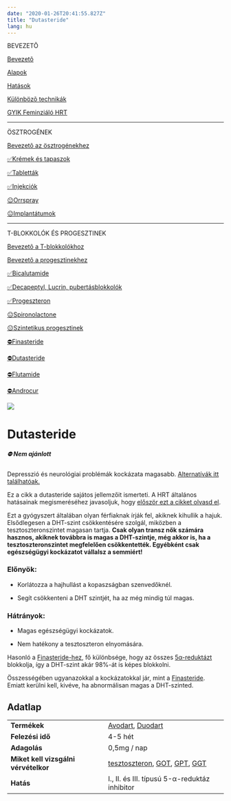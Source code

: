 ```yaml
---
date: "2020-01-26T20:41:55.827Z"
title: "Dutasteride"
lang: hu
---
```


<div class="floating-columns">

<div class="floating-bar">

BEVEZETÕ

[Bevezetõ](/#/entry?id=feminizalo-hormonterapia)

[Alapok](/#/entry?id=feminizalo-hormonterapia-alapok)

[Hatások](/#/entry?id=feminizalo-hormonterapia-hatasok)

[Különbözõ technikák](/#/entry?id=feminizalo-hormonterapia-technikak)

[GYIK Feminziáló HRT](/#/entry?id=feminizalo-hormonterapia-gyik)

<hr />

ÖSZTROGÉNEK

[Bevezetõ az ösztrogénekhez](/#/entry?id=osztrogenek)

[✅Krémek és tapaszok](/#/entry?id=kremek-tapaszok)

[✅Tabletták](/#/entry?id=tablettak)

[✅Injekciók](/#/entry?id=injekciok)

[😐Orrspray](/#/entry?id=orrspray)

[😐Implantátumok](/#/entry?id=implantatumok)

<hr />

T-BLOKKOLÓK ÉS PROGESZTINEK

[Bevezetõ a T-blokkolókhoz](/#/entry?id=t-blokkolok)

[Bevezetõ a progesztinekhez](/#/entry?id=progesztinek)

[✅Bicalutamide](/#/entry?id=bicalutamide)

[✅Decapeptyl, Lucrin, pubertásblokkolók](/#/entry?id=decapeptyl)

[✅Progeszteron](/#/entry?id=progeszteron)

[😐Spironolactone](/#/entry?id=spironolactone)

[😐Szintetikus progesztinek](/#/entry?id=szintetikus-progesztinek)

[⛔Finasteride](/#/entry?id=finasteride)

[⛔Dutasteride](/#/entry?id=dutasteride)

[⛔Flutamide](/#/entry?id=flutamide)

[⛔Androcur](/#/entry?id=androcur)

</div>

<div class="wiki-content">

<div class="header-image"><img src="assets/images/undraw_medical_care.svg" /></div>

# Dutasteride

<div class="infobox error">
<h5>⛔ Nem ajánlott</h5>
    
Depresszió és neurológiai problémák kockázata magasabb. [Alternatívák itt találhatóak.](/#/entry?id=t-blokkolok)

</div>

<div class="infobox info">

Ez a cikk a dutasteride sajátos jellemzőit ismerteti. A HRT általános hatásainak megismeréséhez javasoljuk, hogy [először ezt a cikket olvasd el](/#/entry?id=feminizalo-hormonterapia-hatasok).

</div>

Ezt a gyógyszert általában olyan férfiaknak írják fel, akiknek kihullik a hajuk. Elsődlegesen a DHT-szint csökkentésére szolgál, miközben a tesztoszteronszintet magasan tartja. **Csak olyan transz nők számára hasznos, akiknek továbbra is magas a DHT-szintje, még akkor is, ha a tesztoszteronszintet megfelelően csökkentették. Egyébként csak egészségügyi kockázatot vállalsz a semmiért!**

### Előnyök:

* Korlátozza a hajhullást a kopaszságban szenvedőknél.

* Segít csökkenteni a DHT szintjét, ha az még mindig túl magas.



### Hátrányok:

* Magas egészségügyi kockázatok.

* Nem hatékony a tesztoszteron elnyomására.

Hasonló a [Finasteride-hez](/#/entry?id=finasteride), fő különbsége, hogy az összes [5α-reduktázt](/#/entry?id=t-blokkolok) blokkolja, így a DHT-szint akár 98%-át is képes blokkolni. 

Összességében ugyanazokkal a kockázatokkal jár, mint a [Finasteride](/#/entry?id=finasteride). Emiatt kerülni kell, kivéve, ha abnormálisan magas a DHT-szinted.

## Adatlap

<table>
    <tbody>
        <tr>
            <td><b>Termékek</b></td>
            <td>
                <a href="https://www.hazipatika.com/gyogyszerkereso/termek/avodart_05_mg_lagy_kapszula/13002">Avodart</a>,
                <a href="https://www.hazipatika.com/gyogyszerkereso/termek/duodart_05_mg_04_mg_kemeny_kapszula/54267">Duodart</a>
            </td>
        </tr>
        <tr>
            <td><b>Felezési idő</b></td>
            <td>4-5 hét</td>
        </tr>
        <tr>
            <td><b>Adagolás</b></td>
            <td>0,5mg / nap</td>
        </tr>
        <tr>
            <td><b>Miket kell vizsgálni vérvételkor</b></td>
            <td>
                <a href="https://hu.wikipedia.org/wiki/Tesztoszteron">tesztoszteron</a>,
                <a href="https://medy.hu/got/">GOT</a>,
                <a href="https://medy.hu/gpt/">GPT</a>,
                <a href="https://medicover.hu/laborvizsgalatok/laborvizsgalatok-tipus/klinikai-kemiai-laborvizsgalatok-2/ggt/">GGT</a>
            </td>
        </tr>
        <tr>
            <td><b>Hatás</b></td>
            <td>I., II. és III. típusú 5-α-reduktáz inhibitor</td>
        </tr>
    </tbody>
</table>

</div>